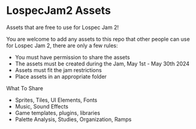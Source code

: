 # LospecJam2 Assets
Assets that are free to use for Lospec Jam 2!

You are welcome to add any assets to this repo that other people can use for Lospec Jam 2, there are only a few rules:
- You must have permission to share the assets
- The assets must be created during the Jam, May 1st - May 30th 2024
- Assets must fit the jam restrictions
- Place assets in an appropriate folder

What To Share
- Sprites, Tiles, UI Elements, Fonts
- Music, Sound Effects
- Game templates, plugins, libraries
- Palette Analysis, Studies, Organization, Ramps
